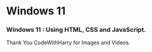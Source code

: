 # Windows 11
### Windows 11 : Using HTML, CSS and JavaScript.
Thank You CodeWithHarry for Images and Videos.
